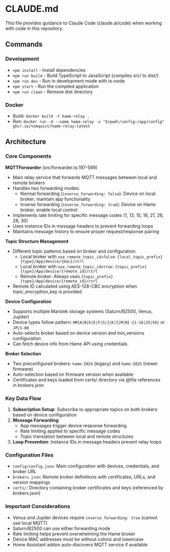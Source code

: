 # CLAUDE.md

This file provides guidance to Claude Code (claude.ai/code) when working with code in this repository.

## Commands

### Development
- `npm install` - Install dependencies
- `npm run build` - Build TypeScript to JavaScript (compiles src/ to dist/)
- `npm run dev` - Run in development mode with ts-node
- `npm start` - Run the compiled application
- `npm run clean` - Remove dist directory

### Docker
- Build: `docker build -t hame-relay .`
- Run: `docker run -d --name hame-relay -v "$(pwd)/config:/app/config" ghcr.io/tomquist/hame-relay:latest`

## Architecture

### Core Components

**MQTTForwarder** (src/forwarder.ts:197-599)
- Main relay service that forwards MQTT messages between local and remote brokers
- Handles two forwarding modes:
  - Normal forwarding (`inverse_forwarding: false`): Device on local broker, maintain app functionality
  - Inverse forwarding (`inverse_forwarding: true`): Device on Hame broker, enable local control
- Implements rate limiting for specific message codes (1, 13, 15, 16, 21, 26, 28, 30)
- Uses instance IDs in message headers to prevent forwarding loops
- Maintains message history to ensure proper request/response pairing

**Topic Structure Management**
- Different topic patterns based on broker and configuration:
  - Local broker with `use_remote_topic_id=false`: `{local_topic_prefix}{type}/App|device/{mac}/ctrl`
  - Local broker with `use_remote_topic_id=true`: `{topic_prefix}{type}/App|device/{remote_id}/ctrl`
  - Remote broker: Always uses `{topic_prefix}{type}/App|device/{remote_id}/ctrl`
- Remote ID calculated using AES-128-CBC encryption when topic_encryption_key is provided

**Device Configuration**
- Supports multiple Marstek storage systems (Saturn/B2500, Venus, Jupiter)
- Device types follow pattern: `HM{A|B|D|E|F|G|J|K|I|M|N}-{1-16|25|50}` or `JPLS-8H`
- Auto-selects broker based on device version and min_versions configuration
- Can fetch device info from Hame API using credentials

**Broker Selection**
- Two preconfigured brokers: `hame-2024` (legacy) and `hame-2025` (newer firmware)
- Auto-selection based on firmware version when available
- Certificates and keys loaded from certs/ directory via @file references in brokers.json

### Key Data Flow

1. **Subscription Setup**: Subscribe to appropriate topics on both brokers based on device configuration
2. **Message Forwarding**: 
   - App messages trigger device response forwarding
   - Rate limiting applied to specific message codes
   - Topic translation between local and remote structures
3. **Loop Prevention**: Instance IDs in message headers prevent relay loops

### Configuration Files

- `config/config.json`: Main configuration with devices, credentials, and broker URL
- `brokers.json`: Remote broker definitions with certificates, URLs, and version mappings
- `certs/`: Directory containing broker certificates and keys (referenced by brokers.json)

### Important Considerations

- Venus and Jupiter devices require `inverse_forwarding: true` (cannot use local MQTT)
- Saturn/B2500 can use either forwarding mode
- Rate limiting helps prevent overwhelming the Hame broker
- Device MAC addresses must be without colons and lowercase
- Home Assistant addon auto-discovers MQTT service if available